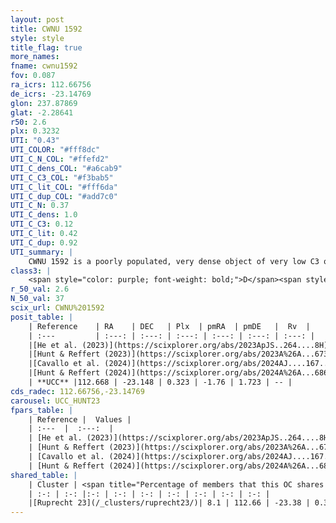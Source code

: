 ```yaml
---
layout: post
title: CWNU 1592
style: style
title_flag: true
more_names: 
fname: cwnu1592
fov: 0.087
ra_icrs: 112.66756
de_icrs: -23.14769
glon: 237.87869
glat: -2.28641
r50: 2.6
plx: 0.3232
UTI: "0.43"
UTI_COLOR: "#fff8dc"
UTI_C_N_COL: "#ffefd2"
UTI_C_dens_COL: "#a6cab9"
UTI_C_C3_COL: "#f3bab5"
UTI_C_lit_COL: "#fff6da"
UTI_C_dup_COL: "#add7c0"
UTI_C_N: 0.37
UTI_C_dens: 1.0
UTI_C_C3: 0.12
UTI_C_lit: 0.42
UTI_C_dup: 0.92
UTI_summary: |
    CWNU 1592 is a poorly populated, very dense object of very low C3 quality. It was recently reported in the literature.<br><br>This is very likely a unique object, which shares a very small percentage of members with at least one previously reported entry.
class3: |
    <span style="color: purple; font-weight: bold;">D</span><span style="color: red; font-weight: bold;">C</span>
r_50_val: 2.6
N_50_val: 37
scix_url: CWNU%201592
posit_table: |
    | Reference    | RA    | DEC   | Plx  | pmRA  | pmDE   |  Rv  |
    | :---         | :---: | :---: | :---: | :---: | :---: | :---: |
    |[He et al. (2023)](https://scixplorer.org/abs/2023ApJS..264....8H) | 112.661 | -23.157 | 0.325 | -1.721 | 1.727 | 84.98 |
    |[Hunt & Reffert (2023)](https://scixplorer.org/abs/2023A%26A...673A.114H) | 112.682 | -23.148 | 0.328 | -1.768 | 1.712 | -- |
    |[Cavallo et al. (2024)](https://scixplorer.org/abs/2024AJ....167...12C) | 112.675 | -23.153 | 0.328 | -- | -- | -- |
    |[Hunt & Reffert (2024)](https://scixplorer.org/abs/2024A%26A...686A..42H) | 112.682 | -23.148 | 0.328 | -1.768 | 1.712 | -- |
    | **UCC** |112.668 | -23.148 | 0.323 | -1.76 | 1.723 | -- | 
cds_radec: 112.66756,-23.14769
carousel: UCC_HUNT23
fpars_table: |
    | Reference |  Values |
    | :---  |  :---:  |
    | [He et al. (2023)](https://scixplorer.org/abs/2023ApJS..264....8H) | `A0=2.2, m-M=12.25, logAge=8.7` |
    | [Hunt & Reffert (2023)](https://scixplorer.org/abs/2023A%26A...673A.114H) | `AV50=1.905, diffAV50=1.333, MOD50=12.378, logAge50=7.712` |
    | [Cavallo et al. (2024)](https://scixplorer.org/abs/2024AJ....167...12C) | `AV50=2.33, dMod50=12.55, logAge50=7.77, [Fe/H]50=0.0` |
    | [Hunt & Reffert (2024)](https://scixplorer.org/abs/2024A%26A...686A..42H) | `MassJ=252.268` |
shared_table: |
    | Cluster | <span title="Percentage of members that this OC shares with the ones listed">%</span>   | RA   | DEC   | Plx   | pmRA  | pmDE  | Rv | UTI |
    | :-: | :-: |:-: | :-: | :-: | :-: | :-: | :-: | :-: |
    |[Ruprecht 23](/_clusters/ruprecht23/)| 8.1 | 112.66 | -23.38 | 0.34 | -2.06 | 1.61 | 59.89 |0.91 |
---
```

